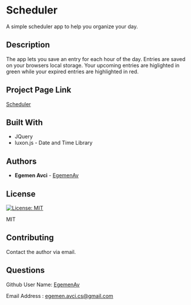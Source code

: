   # Scheduler

  A simple scheduler app to help you organize your day.
  
  ## Description

  The app lets you save an entry for each hour of the day. Entries are saved on your browsers local storage. Your upcoming entries are higlighted in green while your expired entries are highlighted in red.

  ## Project Page Link

  [Scheduler](https://egemenav.github.io/Scheduler/)

  ## Built With

  * JQuery
  * luxon.js - Date and Time Library
 
  ## Authors

  * **Egemen Avci** - [EgemenAv](https://github.com/EgemenAv)

  ## License
         
  [![License: MIT](https://img.shields.io/badge/License-MIT-informational.svg)](https://opensource.org/licenses/MIT)
    
  MIT

  ## Contributing

  Contact the author via email.

  ## Questions

  Github User Name:  [EgemenAv](https://github.com/EgemenAv)
    
  Email Address :   egemen.avci.cs@gmail.com
